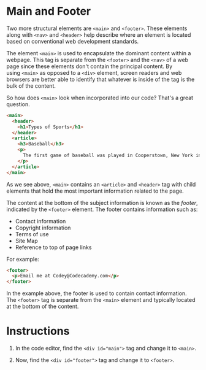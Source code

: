 Main and Footer
===============

Two more structural elements are `<main>` and `<footer>`. These elements along with `<nav>` and `<header>` help describe where an element is located based on conventional web development standards.

The element `<main>` is used to encapsulate the dominant content within a webpage. This tag is separate from the `<footer>` and the `<nav>` of a web page since these elements don't contain the principal content. By using `<main>` as opposed to a `<div>` element, screen readers and web browsers are better able to identify that whatever is inside of the tag is the bulk of the content.

So how does `<main>` look when incorporated into our code? That's a great question.
````html
<main>
  <header>
    <h1>Types of Sports</h1>
  </header>
  <article>
    <h3>Baseball</h3>
    <p>
      The first game of baseball was played in Cooperstown, New York in the summer of 1839.
    </p>
  </article>
</main>

````

As we see above, `<main>` contains an `<article>` and `<header>` tag with child elements that hold the most important information related to the page.

The content at the bottom of the subject information is known as the *footer*, indicated by the `<footer>` element. The footer contains information such as:

-   Contact information
-   Copyright information
-   Terms of use
-   Site Map
-   Reference to top of page links

For example:
````html
<footer>
  <p>Email me at Codey@Codecademy.com</p>
</footer>
````
In the example above, the footer is used to contain contact information. The `<footer>` tag is separate from the `<main>` element and typically located at the bottom of the content.

# Instructions

1. In the code editor, find the `<div id="main">` tag and change it to `<main>`.

2. Now, find the `<div id="footer">` tag and change it to `<footer>`.